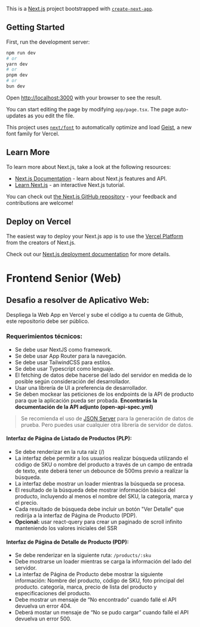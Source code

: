 This is a [Next.js](https://nextjs.org) project bootstrapped with [`create-next-app`](https://nextjs.org/docs/app/api-reference/cli/create-next-app).

## Getting Started

First, run the development server:

```bash
npm run dev
# or
yarn dev
# or
pnpm dev
# or
bun dev
```

Open [http://localhost:3000](http://localhost:3000) with your browser to see the result.

You can start editing the page by modifying `app/page.tsx`. The page auto-updates as you edit the file.

This project uses [`next/font`](https://nextjs.org/docs/app/building-your-application/optimizing/fonts) to automatically optimize and load [Geist](https://vercel.com/font), a new font family for Vercel.

## Learn More

To learn more about Next.js, take a look at the following resources:

- [Next.js Documentation](https://nextjs.org/docs) - learn about Next.js features and API.
- [Learn Next.js](https://nextjs.org/learn) - an interactive Next.js tutorial.

You can check out [the Next.js GitHub repository](https://github.com/vercel/next.js) - your feedback and contributions are welcome!

## Deploy on Vercel

The easiest way to deploy your Next.js app is to use the [Vercel Platform](https://vercel.com/new?utm_medium=default-template&filter=next.js&utm_source=create-next-app&utm_campaign=create-next-app-readme) from the creators of Next.js.

Check out our [Next.js deployment documentation](https://nextjs.org/docs/app/building-your-application/deploying) for more details.

# Frontend Senior (Web)

## Desafio a resolver de Aplicativo Web:

Despliega la Web App en Vercel y sube el código a tu cuenta de Github, este repositorio debe ser público.

### Requerimientos técnicos:

- Se debe usar NextJS como framework.
- Se debe usar App Router para la navegación.
- Se debe usar TailwindCSS para estilos.
- Se debe usar Typescript como lenguaje.
- El fetching de datos debe hacerse del lado del servidor en medida de lo posible según consideración del desarrollador.
- Usar una librería de UI a preferencia de desarrollador.
- Se deben mockear las peticiones de los endpoints de la API de producto para que la aplicación pueda ser probada. **Encontrarás la documentación de la API adjunto (open-api-spec.yml)**

> Se recomienda el uso de [JSON Server](https://www.npmjs.com/package/json-server) para la generación de datos de prueba. Pero puedes usar cualquier otra librería de servidor de datos.


#### Interfaz de Página de Listado de Productos (PLP):

- Se debe renderizar en la ruta raíz (/)
- La interfaz debe permitir a los usuarios realizar búsqueda utilizando el código de SKU o nombre del producto a través de un campo de entrada de texto, este deberá tener un debounce de 500ms previo a realizar la búsqueda.
- La interfaz debe mostrar un loader mientras la búsqueda se procesa.
- El resultado de la búsqueda debe mostrar información básica del producto, incluyendo al menos el nombre del SKU, la categoría, marca y el precio.
- Cada resultado de búsqueda debe incluir un botón "Ver Detalle" que redirija a la interfaz de Página de Producto (PDP).
- **Opcional:** usar react-query para crear un paginado de scroll infinito manteniendo los valores iniciales del SSR

####  Interfaz de Página de Detalle de Producto (PDP):

- Se debe renderizar en la siguiente ruta: `/products/:sku`
- Debe mostrarse un loader mientras se carga la información del lado del servidor.
- La interfaz de Página de Producto debe mostrar la siguiente información:
Nombre del producto, código de SKU, foto principal del producto.
categoría, marca, precio de lista del producto y especificaciones del producto.
- Debe mostrar un mensaje de “No encontrado” cuando fallé el API devuelva un error 404.
- Deberá mostar un mensaje de “No se pudo cargar” cuando fallé el API devuelva un error 500.